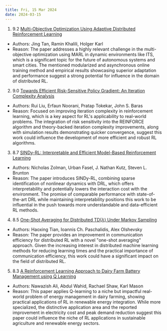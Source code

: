 ```yaml
---
title: Fri, 15 Mar 2024
date: 2024-03-15
---
```

1. 9.2 [Multi-Objective Optimization Using Adaptive Distributed Reinforcement Learning](https://arxiv.org/abs/2403.08879)
* Authors: Jing Tan, Ramin Khalili, Holger Karl
* Reason: The paper addresses a highly relevant challenge in the multi-objective optimization using MARL in dynamic environments like ITS, which is a significant topic for the future of autonomous systems and smart cities. The mentioned modularized and asynchronous online training method and empirical results showcasing superior adaptation and performance suggest a strong potential for influence in the domain of distributed RL.

2. 9.0 [Towards Efficient Risk-Sensitive Policy Gradient: An Iteration Complexity Analysis](https://arxiv.org/abs/2403.08955)
* Authors: Rui Liu, Erfaun Noorani, Pratap Tokekar, John S. Baras
* Reason: Focused on improving iteration complexity in reinforcement learning, which is a key aspect for RL's applicability to real-world problems. The integration of risk sensitivity into the REINFORCE algorithm and theory-backed iteration complexity improvements, along with simulation results demonstrating quicker convergence, suggest this work could influence the development of more efficient and robust RL algorithms.

3. 8.7 [SINDy-RL: Interpretable and Efficient Model-Based Reinforcement Learning](https://arxiv.org/abs/2403.09110)
* Authors: Nicholas Zolman, Urban Fasel, J. Nathan Kutz, Steven L. Brunton
* Reason: The paper introduces SINDy-RL, combining sparse identification of nonlinear dynamics with DRL, which offers interpretability and potentially lowers the interaction cost with the environment. The promise of comparable performance with state-of-the-art DRL while maintaining interpretability positions this work to be influential in the push towards more understandable and data-efficient RL methods.

4. 8.5 [One-Shot Averaging for Distributed TD($\lambda$) Under Markov Sampling](https://arxiv.org/abs/2403.08896)
* Authors: Haoxing Tian, Ioannis Ch. Paschalidis, Alex Olshevsky
* Reason: The paper provides an improvement in communication efficiency for distributed RL with a novel "one-shot averaging" approach. Given the increasing interest in distributed machine learning methods for reducing learning times and the practical importance of communication efficiency, this work could have a significant impact on the field of distributed RL.

5. 8.3 [A Reinforcement Learning Approach to Dairy Farm Battery Management using Q Learning](https://arxiv.org/abs/2403.09499)
* Authors: Nawazish Ali, Abdul Wahid, Rachael Shaw, Karl Mason
* Reason: This paper applies Q-learning to a niche but impactful real-world problem of energy management in dairy farming, showing practical applications of RL in renewable energy integration. While more specialized, the distinctive application area and the reported improvement in electricity cost and peak demand reduction suggest this paper could influence the niche of RL applications in sustainable agriculture and renewable energy sectors.

